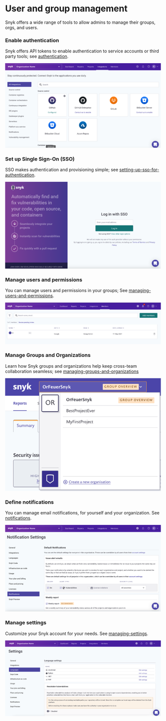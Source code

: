 # User and group management

Snyk offers a wide range of tools to allow admins to manage their groups, orgs, and users.

### Enable authentication

Snyk offers API tokens to enable authentication to service accounts or third party tools; see [authentication](authentication/ "mention").

![](<../../.gitbook/assets/image (84).png>)

### Set up Single Sign-On (SSO)

SSO makes authentication and provisioning simple; see  [setting-up-sso-for-authentication](setting-up-sso-for-authentication/ "mention").

![](<../../.gitbook/assets/image (65).png>)

### Manage users and permissions&#x20;

You can manage users and permissions in your groups; See [managing-users-and-permissions](managing-users-and-permissions/ "mention").

![](<../../.gitbook/assets/image (81).png>)

### Manage Groups and Organizations

Learn how Snyk groups and organizations help keep cross-team collaboration seamless; see [managing-groups-and-organizations](managing-groups-and-organizations/ "mention")

![](<../../.gitbook/assets/image (69).png>)

### Define notifications

You can manage email notifications, for yourself and your organization. See [notifications](notifications/ "mention").

![](<../../.gitbook/assets/image (73).png>)

### Manage settings

Customize your Snyk account for your needs. See [managing-settings](managing-settings/ "mention").

![](<../../.gitbook/assets/image (76).png>)
